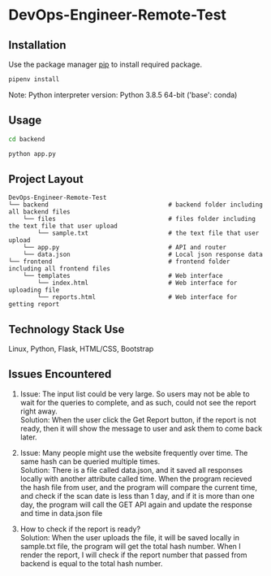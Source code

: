 # DevOps-Engineer-Remote-Test

## Installation

Use the package manager [pip](https://pip.pypa.io/en/stable/) to install required package.

```bash
pipenv install
```
Note: Python interpreter version: Python 3.8.5 64-bit ('base': conda)

## Usage

```bash
cd backend
```
```bash
python app.py
```

## Project Layout
```
DevOps-Engineer-Remote-Test
└── backend                                 # backend folder including all backend files
    └── files                               # files folder including the text file that user upload
        └── sample.txt                      # the text file that user upload
    └── app.py                              # API and router
    └── data.json                           # Local json response data
└── frontend                                # frontend folder including all frontend files
    └── templates                           # Web interface
        └── index.html                      # Web interface for uploading file
        └── reports.html                    # Web interface for getting report

```

## Technology Stack Use
Linux, Python, Flask, HTML/CSS, Bootstrap

## Issues Encountered
1. Issue: The input list could be very large. So users may not be able to wait for the queries to complete, and as such, could not see the report right away.<br/>
   Solution: When the user click the Get Report button, if the report is not ready, then it will show the message to user and ask them to come back later.<br/>
   
2. Issue: Many people might use the website frequently over time. The same hash can be queried multiple times.<br/>
   Solution: There is a file called data.json, and it saved all responses locally with another attribute called time. When the program recieved the hash file from user, and the program will compare the current time, and check if the scan date is less than 1 day, and if it is more than one day, the program will call the GET API again and update the response and time in data.json file<br/>
   
3. How to check if the report is ready?<br/>
   Solution: When the user uploads the file, it will be saved locally in sample.txt file, the program will get the total hash number. When I render the report, I will check if the report number that passed from backend is equal to the total hash number.

